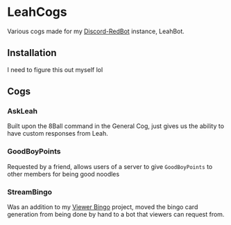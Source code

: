 # LeahCogs

Various cogs made for my [Discord-RedBot](https://github.com/Cog-Creators/Red-DiscordBot) instance, LeahBot.

## Installation

I need to figure this out myself lol

## Cogs

### AskLeah

Built upon the 8Ball command in the General Cog, just gives us the ability to have custom responses from Leah.

### GoodBoyPoints

Requested by a friend, allows users of a server to give `GoodBoyPoints` to other members for being good noodles

### StreamBingo

Was an addition to my [Viewer Bingo](https://github.com/mFireworks/Viewer-Bingo) project, moved the bingo card generation from being done by hand to a bot that viewers can request from.
